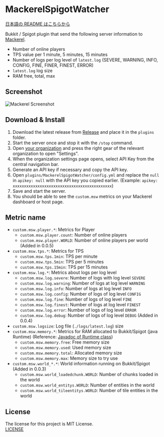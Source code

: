 # MackerelSpigotWatcher

[日本語の README はこちらから](https://github.com/jaoafa/MackerelSpigotWatcher/blob/master/README-ja.md)

Bukkit / Spigot plugin that send the following server information to [Mackerel](https://mackerel.io/).

- Number of online players
- TPS value per 1 minute, 5 minutes, 15 minutes
- Number of logs per log level of `latest.log` (SEVERE, WARNING, INFO, CONFIG, FINE, FINER, FINEST, ERROR)
- `latest.log` log size
- RAM free, total, max

## Screenshot

![Mackerel Screenshot](https://i.imgur.com/FtqINGG.png)

## Download & Install

1. Download the latest release from [Release](https://github.com/jaoafa/MackerelSpigotWatcher/releases) and place it in the `plugins` folder.
2. Start the server once and stop it with the `/stop` command.
3. Open [your organization](https://mackerel.io/settings/user?tab=organizations) and press the right gear of the relevant organization to open "Settings".
4. When the organization settings page opens, select API Key from the central navigation bar.
5. Generate an API key if necessary and copy the API key.
6. Open `plugins/MackerelSpigotWatcher/config.yml` and replace the `null` in `apikey: null` with the API key you copied earlier. (Example: `apikey: xxxxxxxxxxxxxxxxxxxxxxxxxxxxxxxxxxxxxxxxxxxx`)
7. Save and start the server.
8. You should be able to see the `custom.msw` metrics on your Mackerel dashboard or host page.

## Metric name

- `custom.msw.player.*`: Metrics for Player
  - `custom.msw.player.count`: Number of online players
  - `custom.msw.player.WORLD`: Number of online players per world (Added in 0.0.5)
- `custom.msw.tps.*`: Metrics for TPS
  - `custom.msw.tps.1min`: TPS per minute
  - `custom.msw.tps.5min`: TPS per 5 minutes
  - `custom.msw.tps.15min`: TPS per 15 minutes
- `custom.msw.log.*`: Metrics about logs per log level
  - `custom.msw.log.severe`: Number of logs with log level `SEVERE`
  - `custom.msw.log.warning`: Number of logs at log level `WARNING`
  - `custom.msw.log.info`: Number of logs at log level `INFO`
  - `custom.msw.log.config`: Number of logs of log level `CONFIG`
  - `custom.msw.log.fine`: Number of logs of log level `FINE`
  - `custom.msw.log.finest`: Number of logs at log level `FINEST`
  - `custom.msw.log.error`: Number of logs of log level `ERROR`
  - `custom.msw.log.debug`: Number of logs of log level `DEBUG` (Added in 0.0.4)
- `custom.msw.logsize`: Log file (`./logs/latest.log`) size
- `custom.msw.memory.*`: Metrics for RAM allocated to Bukkit/Spigot (java Runtime) (Reference: [Javadoc of Runtime class](https://docs.oracle.com/javase/8/docs/api/java/lang/Runtime.html))
  - `custom.msw.memory.free`: Free memory size
  - `custom.msw.memory.used`: Used memory size
  - `custom.msw.memory.total`: Allocated memory size
  - `custom.msw.memory.max`: Memory size to try use
- `custom.msw.world_*.*`: World information running on Bukkit/Spigot (Added in 0.0.3)
  - `custom.msw.world_loadedchunk.WORLD`: Number of chunks loaded in the world
  - `custom.msw.world_entitys.WORLD`: Number of entities in the world
  - `custom.msw.world_tileentitys.WORLD`: Number of tile entities in the world

## License

The license for this project is MIT License.  
[LICENSE](https://github.com/jaoafa/MackerelSpigotWatcher/blob/master/LICENSE)
